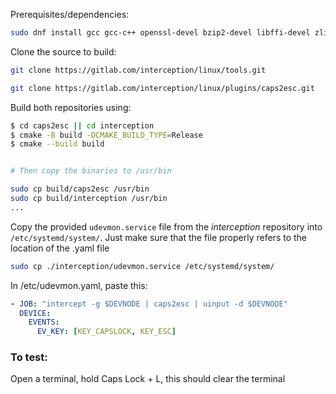 Prerequisites/dependencies:

```bash
sudo dnf install gcc gcc-c++ openssl-devel bzip2-devel libffi-devel zlib-devel cmake libevdev-devel systemd-devel yaml-cpp-devel boost-devel
```

Clone the source to build:

```bash
git clone https://gitlab.com/interception/linux/tools.git

git clone https://gitlab.com/interception/linux/plugins/caps2esc.git
```

Build both repositories using:

```bash
$ cd caps2esc || cd interception
$ cmake -B build -DCMAKE_BUILD_TYPE=Release
$ cmake --build build


# Then copy the binaries to /usr/bin

sudo cp build/caps2esc /usr/bin
sudo cp build/interception /usr/bin
...
```

Copy the provided `udevmon.service` file from the *interception* repository into `/etc/systemd/system/`. Just make sure that the file properly refers to the location of the .yaml file
```bash
sudo cp ./interception/udevmon.service /etc/systemd/system/
```

In /etc/udevmon.yaml, paste this:

```yaml
- JOB: "intercept -g $DEVNODE | caps2esc | uinput -d $DEVNODE"
  DEVICE:
    EVENTS:
      EV_KEY: [KEY_CAPSLOCK, KEY_ESC]
```

### To test:
Open a terminal, hold Caps Lock + L, this should clear the terminal
